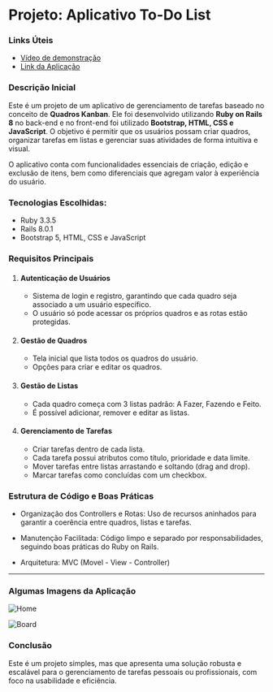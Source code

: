 # Projeto: Aplicativo To-Do List

### Links Úteis

- [Vídeo de demonstração](https://drive.google.com/file/d/1hjacdpQEIQbHRiun609fuK1SCsxn8nBv/view?usp=sharing)
- [Link da Aplicação](https://jonatas-to-do-app.fly.dev/users/sign_in)

### Descrição Inicial

Este é um projeto de um aplicativo de gerenciamento de tarefas baseado no conceito de **Quadros Kanban**. Ele foi desenvolvido utilizando **Ruby on Rails 8** no back-end e no front-end foi utilizado **Bootstrap, HTML, CSS e JavaScript**. O objetivo é permitir que os usuários possam criar quadros, organizar tarefas em listas e gerenciar suas atividades de forma intuitiva e visual.

O aplicativo conta com funcionalidades essenciais de criação, edição e exclusão de itens, bem como diferenciais que agregam valor à experiência do usuário.

### Tecnologias Escolhidas:
- Ruby 3.3.5
- Rails 8.0.1
- Bootstrap 5, HTML, CSS e JavaScript

### Requisitos Principais

1. #### Autenticação de Usuários
    - Sistema de login e registro, garantindo que cada quadro seja associado a um usuário específico.
    - O usuário só pode acessar os próprios quadros e as rotas estão protegidas.

2. #### Gestão de Quadros
    - Tela inicial que lista todos os quadros do usuário.
    - Opções para criar e editar os quadros.

3. #### Gestão de Listas
    - Cada quadro começa com 3 listas padrão: A Fazer, Fazendo e Feito.
    - É possível adicionar, remover e editar as listas.

4. #### Gerenciamento de Tarefas
    - Criar tarefas dentro de cada lista.
    - Cada tarefa possui atributos como título, prioridade e data limite.
    - Mover tarefas entre listas arrastando e soltando (drag and drop).
    - Marcar tarefas como concluídas com um checkbox.


### Estrutura de Código e Boas Práticas

- Organização dos Controllers e Rotas: Uso de recursos aninhados para garantir a coerência entre quadros, listas e tarefas.

- Manutenção Facilitada: Código limpo e separado por responsabilidades, seguindo boas práticas do Ruby on Rails.

- Arquitetura: MVC (Movel - View - Controller)


---
### Algumas Imagens da Aplicação

![Home](https://i.ibb.co/ThRyRBY/Captura-de-tela-de-2025-01-14-20-38-45.png "Home")

![Board](https://i.ibb.co/6rdLdTD/Captura-de-tela-de-2025-01-14-20-41-11.png "Board")


### Conclusão
Este é um projeto simples, mas que apresenta uma solução robusta e escalável para o gerenciamento de tarefas pessoais ou profissionais, com foco na usabilidade e eficiência.
